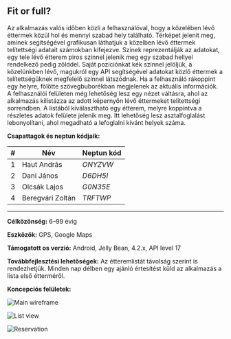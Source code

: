 ## Fit or full?

Az alkalmazás valós időben közli a felhasználóval, hogy a közelében lévő éttermek közül hol és mennyi szabad hely található. Térképet jelenit meg, aminek segítségével grafikusan láthatjuk a közelben lévő éttermek telítettségi adatait számokban kifejezve. Szinek reprezentálják az adatokat, egy tele lévő étterem piros színnel jelenik meg egy szabad hellyel rendelkező pedig zölddel. Saját pozíciónkat kék színnel jelöljük, a közelünkben lévő, magukról egy API segítségével adatokat közlő éttermek a telítettségüknek megfelelő színnel látszódnak. Ha a felhasználó rákoppint egy helyre, fölötte szövegbuborékban megjelenek az aktuális információk. A felhasználói felületen még lehetőség lesz egy nézet váltásra, ahol az alkalmazás kilistázza az adott képernyőn lévő éttermeket telítettségi sorrendben. A listából kiválasztható egy étterem, melyre koppintva a részletes adatok felülete jelenik meg. Itt lehetőség lesz asztalfoglalást lebonyolítani, ahol megadható a lefoglalni kívánt helyek száma.

**Csapattagok és neptun kódjaik:**

|#               |Név                            |Neptun kód                   |
|----------------|-------------------------------|-----------------------------|
|1               |Haut András                    |*ONYZVW*                     |
|2               |Dani János                     |*D6DH5I*                     |
|3               |Olcsák Lajos                   |*G0N35E*                     |
|4               |Beregvári Zoltán               |*TRFTWP*                     |
___
**Célközönség:**  6–99 évig

**Eszközök:** GPS, Google Maps

**Támogatott os verzió:** Android, Jelly Bean, 4.2.x, API level 17

**Továbbfejlesztési lehetőségek:** Az étteremlistát távolság szerint is rendezhetjük. Minden nap délben egy ajánló értesítést küld az alkalmazás a lista első étterméről.

**Koncepciós felületek:**

![Main wireframe](https://lh3.googleusercontent.com/NvWF4dEJRGbdtxYzZlhoNldyikxJbuqS6bbVdKL8w7ZUi3UM_TEOyyzMU-_88M3fRtRBuEmxIaeD4w "Fit or Full Wireframe")

![List view](https://lh3.googleusercontent.com/4ToA6Upuktmbpg0KbhTIxY8aogMFw-n_fbMhvqQdkHvgupygYsW6JOtpYPVXoC_R9AAOFrQOnxhKmA "Lista nézet")

![Reservation](https://lh3.googleusercontent.com/kRy0uA5Am2XugdgnK3C9pkUI6Y9zZIPETnAqcgIwaiiXsyxJQAypcdXixr5aSWltO_TtpYMs1BroTQ "Foglalás")
